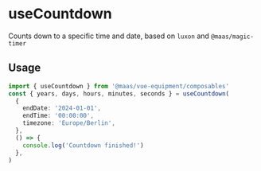 # useCountdown

Counts down to a specific time and date, based on `luxon` and `@maas/magic-timer`

## Usage

```ts
import { useCountdown } from '@maas/vue-equipment/composables'
const { years, days, hours, minutes, seconds } = useCountdown(
  {
    endDate: '2024-01-01',
    endTime: '00:00:00',
    timezone: 'Europe/Berlin',
  },
  () => {
    console.log('Countdown finished!')
  },
)
```
